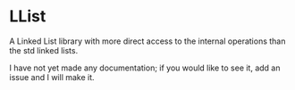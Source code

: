 # LList
A Linked List library with more direct access to the internal operations than the std linked lists.

I have not yet made any documentation; if you would like to see it, add an issue and I will make it.
